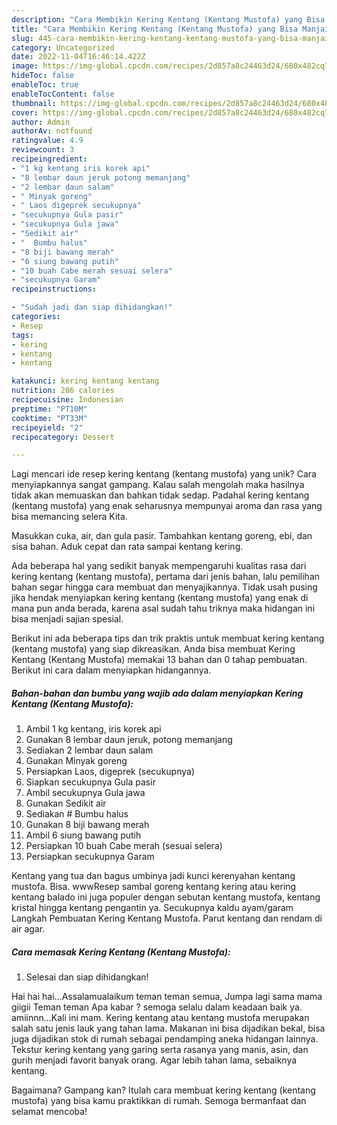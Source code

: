 ```yaml
---
description: "Cara Membikin Kering Kentang (Kentang Mustofa) yang Bisa Manjain Lidah"
title: "Cara Membikin Kering Kentang (Kentang Mustofa) yang Bisa Manjain Lidah"
slug: 445-cara-membikin-kering-kentang-kentang-mustofa-yang-bisa-manjain-lidah
category: Uncategorized
date: 2022-11-04T16:46:14.422Z
image: https://img-global.cpcdn.com/recipes/2d857a8c24463d24/680x482cq70/kering-kentang-kentang-mustofa-foto-resep-utama.jpg
hideToc: false
enableToc: true
enableTocContent: false
thumbnail: https://img-global.cpcdn.com/recipes/2d857a8c24463d24/680x482cq70/kering-kentang-kentang-mustofa-foto-resep-utama.jpg
cover: https://img-global.cpcdn.com/recipes/2d857a8c24463d24/680x482cq70/kering-kentang-kentang-mustofa-foto-resep-utama.jpg
author: Admin
authorAv: notfound
ratingvalue: 4.9
reviewcount: 3
recipeingredient:
- "1 kg kentang iris korek api"
- "8 lembar daun jeruk potong memanjang"
- "2 lembar daun salam"
- " Minyak goreng"
- " Laos digeprek secukupnya"
- "secukupnya Gula pasir"
- "secukupnya Gula jawa"
- "Sedikit air"
- "  Bumbu halus"
- "8 biji bawang merah"
- "6 siung bawang putih"
- "10 buah Cabe merah sesuai selera"
- "secukupnya Garam"
recipeinstructions:

- "Sudah jadi dan siap dihidangkan!"
categories:
- Resep
tags:
- kering
- kentang
- kentang

katakunci: kering kentang kentang 
nutrition: 286 calories
recipecuisine: Indonesian
preptime: "PT10M"
cooktime: "PT33M"
recipeyield: "2"
recipecategory: Dessert

---
```





Lagi mencari ide resep kering kentang (kentang mustofa) yang unik? Cara menyiapkannya sangat gampang. Kalau salah mengolah maka hasilnya tidak akan memuaskan dan bahkan tidak sedap. Padahal kering kentang (kentang mustofa) yang enak seharusnya mempunyai aroma dan rasa yang bisa memancing selera Kita.





Masukkan cuka, air, dan gula pasir. Tambahkan kentang goreng, ebi, dan sisa bahan. Aduk cepat dan rata sampai kentang kering.

Ada beberapa hal yang sedikit banyak mempengaruhi kualitas rasa dari kering kentang (kentang mustofa), pertama dari jenis bahan, lalu pemilihan bahan segar hingga cara membuat dan menyajikannya. Tidak usah pusing jika hendak menyiapkan kering kentang (kentang mustofa) yang enak di mana pun anda berada, karena asal sudah tahu triknya maka hidangan ini bisa menjadi sajian spesial.






Berikut ini ada beberapa tips dan trik praktis untuk membuat kering kentang (kentang mustofa) yang siap dikreasikan. Anda bisa membuat Kering Kentang (Kentang Mustofa) memakai 13 bahan dan 0 tahap pembuatan. Berikut ini cara dalam menyiapkan hidangannya.

<!--inarticleads1-->

##### Bahan-bahan dan bumbu yang wajib ada dalam menyiapkan Kering Kentang (Kentang Mustofa):

1. Ambil 1 kg kentang, iris korek api
1. Gunakan 8 lembar daun jeruk, potong memanjang
1. Sediakan 2 lembar daun salam
1. Gunakan  Minyak goreng
1. Persiapkan  Laos, digeprek (secukupnya)
1. Siapkan secukupnya Gula pasir
1. Ambil secukupnya Gula jawa
1. Gunakan Sedikit air
1. Sediakan  # Bumbu halus
1. Gunakan 8 biji bawang merah
1. Ambil 6 siung bawang putih
1. Persiapkan 10 buah Cabe merah (sesuai selera)
1. Persiapkan secukupnya Garam


Kentang yang tua dan bagus umbinya jadi kunci kerenyahan kentang mustofa. Bisa. wwwResep sambal goreng kentang kering atau kering kentang balado ini juga populer dengan sebutan kentang mustofa, kentang kristal hingga kentang pengantin ya. Secukupnya kaldu ayam/garam Langkah Pembuatan Kering Kentang Mustofa. Parut kentang dan rendam di air agar. 

<!--inarticleads2-->

##### Cara memasak Kering Kentang (Kentang Mustofa):


1. Selesai dan siap dihidangkan!

Hai hai hai…Assalamualaikum teman teman semua, Jumpa lagi sama mama giigii Teman teman Apa kabar ? semoga selalu dalam keadaan baik ya. amiinnn…Kali ini mam. Kering kentang atau kentang mustofa merupakan salah satu jenis lauk yang tahan lama. Makanan ini bisa dijadikan bekal, bisa juga dijadikan stok di rumah sebagai pendamping aneka hidangan lainnya. Tekstur kering kentang yang garing serta rasanya yang manis, asin, dan gurih menjadi favorit banyak orang. Agar lebih tahan lama, sebaiknya kentang. 

Bagaimana? Gampang kan? Itulah cara membuat kering kentang (kentang mustofa) yang bisa kamu praktikkan di rumah. Semoga bermanfaat dan selamat mencoba!
